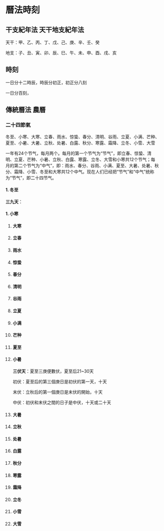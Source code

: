 # 曆法時刻



## 干支紀年法 天干地支紀年法

天干：甲、乙、丙、丁、戊、己、庚、辛、壬、癸

地支：子、丑、寅、卯、辰、巳、午、未、申、酉、戌、亥

## 時刻

一日分十二時辰，時辰分初正，初正分八刻

一日分百刻，



## 傳統曆法 農曆

### 二十四節氣

冬至、小寒、大寒、立春、雨水、惊蛰、春分、清明、谷雨、立夏、小满、芒种、夏至、小暑、大暑、立秋、处暑、白露、秋分、寒露、霜降、立冬、小雪、大雪

一年有24个节气，每月两个。每月的第一个节气为“节气”，即立春、惊蛰、清明、立夏、芒种、小暑、立秋、白露、寒露、立冬、大雪和小寒共12个节气；每月的第二个节气为“中气”，即：雨水、春分、谷雨、小满、夏至、大暑、处暑、秋分、霜降、小雪、冬至和大寒共12个中气。现在人们已经把“节气”和“中气”统称为“节气”，即二十四节气。



#### 1. 冬至

   **三九天**：

#### 1. 小寒

1. #### 大寒

2. #### 立春

3. #### 雨水

4. #### 惊蛰

5. #### 春分

6. #### 清明

7. #### 谷雨

8. #### 立夏

9. #### 小满

10. #### 芒种

11. #### 夏至

14. #### 小暑

    **三伏天**：夏至三庚便數伏，夏至后21~30天
    
    初伏：夏至后的第三個庚日是初伏的第一天，十天
    
    末伏：立秋后的第一個庚日是末伏的開始，十天
    
    中伏：初伏和末伏之間的日子是中伏，十天或二十天
    
    
    
13. #### 大暑

14. #### 立秋

15. #### 处暑

16. #### 白露

17. #### 秋分

18. #### 寒露

19. #### 霜降

20. #### 立冬

21. #### 小雪

1. #### 大雪

